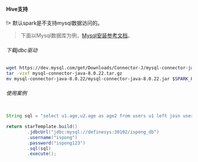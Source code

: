 #### Hive支持

!> 默认spark是不支持mysql数据访问的。

> 下面以Mysql数据库为例，[Mysql安装参考文档](https://ispong.isxcode.com/spring/mysql/mysql%20docker%E5%AE%89%E8%A3%85/)。

###### 下载jdbc驱动

```bash
wget https://dev.mysql.com/get/Downloads/Connector-J/mysql-connector-java-8.0.22.tar.gz
tar -vzxf mysql-connector-java-8.0.22.tar.gz 
mv mysql-connector-java-8.0.22/mysql-connector-java-8.0.22.jar $SPARK_HOME/jars/
```

###### 使用案例

```java

String sql = "select u1.age,u2.age as age2 from users u1 left join users_sink u2 on u1.username = u2.username";

return starTemplate.build()
        .jdbcUrl("jdbc:mysql://definesys:30102/ispong_db")
        .username("ispong")
        .password("ispong123")
        .sql(sql)
        .execute();
```
